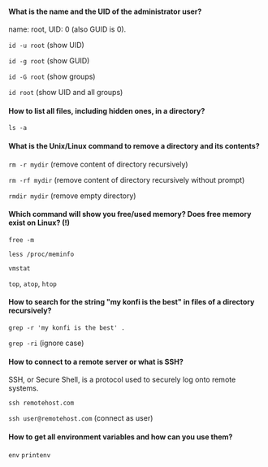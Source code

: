#### What is the name and the UID of the administrator user?

name: root, UID: 0 (also GUID is 0).

`id -u root` (show UID)

`id -g root` (show GUID)

`id -G root` (show groups)

`id root` (show UID and all groups)

#### How to list all files, including hidden ones, in a directory?

`ls -a`

#### What is the Unix/Linux command to remove a directory and its contents?

`rm -r mydir` (remove content of directory recursively)

`rm -rf mydir` (remove content of directory recursively without prompt)

`rmdir mydir` (remove empty directory)

#### Which command will show you free/used memory? Does free memory exist on Linux? (!)

`free -m`

`less /proc/meminfo`

`vmstat`

`top`, `atop`, `htop`

#### How to search for the string "my konfi is the best" in files of a directory recursively?

`grep -r 'my konfi is the best' .`

`grep -ri` (ignore case)

#### How to connect to a remote server or what is SSH?

SSH, or Secure Shell, is a protocol used to securely log onto remote systems.

`ssh remotehost.com`

`ssh user@remotehost.com` (connect as user)

#### How to get all environment variables and how can you use them?

`env`
`printenv`
